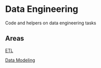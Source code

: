 # Data Engineering
Code and helpers on data engineering tasks

## Areas

[ETL](https://hmhristov.github.io/hmh-data-engineering/Articles/ETL.md)

[Data Modeling](https://github.com/hmhristov/hmh-data-engineering-upskill/blob/main/Articles/Data%20Modeling.md)
